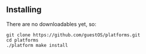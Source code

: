 ## Installing

There are no downloadables yet, so:
```
git clone https://github.com/guestOS/platforms.git
cd platforms
./platform make install
```
